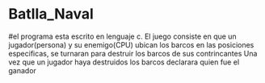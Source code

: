 # Batlla_Naval
#el programa esta escrito en lenguaje c.
El juego consiste en que un jugador(persona) y su enemigo(CPU) ubican los barcos en las posiciones especificas, se turnaran para destruir los barcos de sus contrincantes
Una vez que un jugador haya destruidos los barcos declarara quien fue el ganador 
